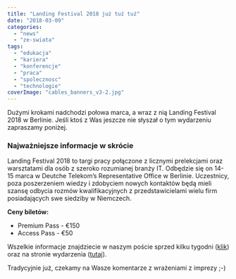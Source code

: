 ```yaml
---
title: "Landing Festival 2018 już tuż tuż"
date: "2018-03-09"
categories: 
  - "news"
  - "ze-swiata"
tags: 
  - "edukacja"
  - "kariera"
  - "konferencje"
  - "praca"
  - "spolecznosc"
  - "technologie"
coverImage: "cables_banners_v3-2.jpg"
---
```


Dużymi krokami nadchodzi połowa marca, a wraz z nią Landing Festival 2018 w Berlinie. Jeśli ktoś z Was jeszcze nie słyszał o tym wydarzeniu zapraszamy poniżej.

### Najważniejsze informacje w skrócie

Landing Festival 2018 to targi pracy połączone z licznymi prelekcjami oraz warsztatami dla osób z szeroko rozumianej branży IT. Odbędzie się on 14-15 marca w Deutche Telekom’s Representative Office w Berlinie. Uczestnicy, poza poszerzeniem wiedzy i zdobyciem nowych kontaktów będą mieli szansę odbycia rozmów kwalifikacyjnych z przedstawicielami wielu firm posiadających swe siedziby w Niemczech.

**Ceny biletów:**

- Premium Pass - €150
- Access Pass - €50

Wszelkie informacje znajdziecie w naszym poście sprzed kilku tygodni ([klik](http://techwriter.pl/zapraszamy-na-landing-festival-2018/)) oraz na stronie wydarzenia ([tutaj](https://landingfestival.com/berlin)).

Tradycyjnie już, czekamy na Wasze komentarze z wrażeniami z imprezy ;-)
